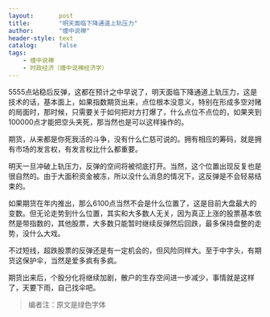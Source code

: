 ```yaml
---
layout:       post
title:        "明天面临下降通道上轨压力"
author:       "缠中说禅"
header-style: text
catalog:      false
tags:
    - 缠中说禅
    - 时政经济（缠中说禅经济学）
---
```


5555点站稳后反弹，这都在预计之中早说了，明天面临下降通道上轨压力，这是技术的话，基本面上，如果指数期货出来，点位根本没意义，特别在形成多空对赌的局面时，那时候，只需要关于如何把对方打爆了，什么点位不点位的，如果夹到100000点才能把空头夹死，那当然也是可以这样操作的。



期货，从来都是你死我活的斗争，没有什么仁慈可说的。拥有相应的筹码，就是拥有市场的发言权，有发言权比什么都重要。



明天一旦冲破上轨压力，反弹的空间将被彻底打开。当然，这个位置出现反复也是很自然的。由于大面积资金被冻，所以没什么消息的情况下，这反弹是不会轻易结束的。



如果期货在年内推出，那么6100点当然不会是什么位置了，这是目前大盘最大的变数。但无论走势到什么位置，其实和大多数人无关，因为真正上涨的股票基本依然是带指数的，其他股票，大多数只能暂时继续反弹然后回跌，最多保持盘整的走势，没什么大戏。



不过短线，超跌股票的反弹还是有一定机会的，但风险同样大。至于中字头，有期货这保护伞，当然是爱多疯有多疯。



期货出来后，个股分化将继续加剧，散户的生存空间进一步减少，事情就是这样了，天要下雨，自己找伞吧。



> 编者注：原文是绿色字体
